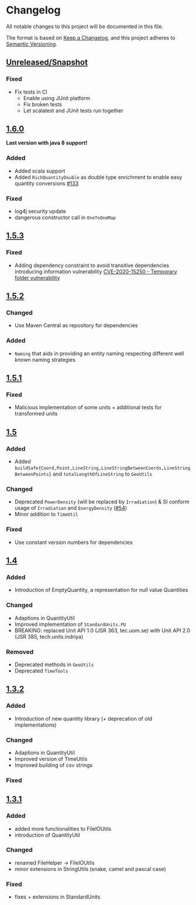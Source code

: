 # Changelog
All notable changes to this project will be documented in this file.

The format is based on [Keep a Changelog](https://keepachangelog.com/en/1.0.0/),
and this project adheres to [Semantic Versioning](https://semver.org/spec/v2.0.0.html).

## [Unreleased/Snapshot]
### Fixed
- Fix tests in CI
  - Enable using JUnit platform
  - Fix broken tests
  - Let scalatest and JUnit tests run together

## [1.6.0]

**Last version with java 8 support!**

### Added
- Added scala support
- Added `RichQuantityDouble` as double type enrichment to enable easy quantity conversions [#133](https://github.com/ie3-institute/PowerSystemUtils/issues/133)

### Fixed
- log4j security update
- dangerous constructor call in `OneToOneMap`

## [1.5.3]
### Fixed
-   Adding dependency constraint to avoid transitive dependencies introducing information vulnerability [CVE-2020-15250 - Temporary folder vulnerability](https://github.com/advisories/GHSA-269g-pwp5-87pp)

## [1.5.2]
### Changed
-   Use Maven Central as repository for dependencies

### Added
-   `Naming` that aids in providing an entity naming respecting different well known naming strategies

## [1.5.1]
### Fixed
-   Malicious implementation of some units + additional tests for transformed units

## [1.5]

### Added
-   Added `buildSafe{Coord,Point,LineString,LineStringBetweenCoords,LineStringBetweenPoints}` and `totalLengthOfLineString` to `GeoUtils`

### Changed
-   Deprecated `PowerDensity` (will be replaced by `Irradiation`) & SI conform usage of `Irradiation` and `EnergyDensity` ([#54](https://github.com/ie3-institute/PowerSystemUtils/issues/54))
-   Minor addition to `TimeUtil`

### Fixed
-   Use constant version numbers for dependencies

## [1.4]

### Added
-   Introduction of EmptyQuantity, a representation for null value Quantities

### Changed
-   Adaptions in QuantityUtil
-   Improved implementation of `StandardUnits.PU`
-   BREAKING: replaced Unit API 1.0 (JSR 363, tec.uom.se) with Unit API 2.0 (JSR 385, tech.units.indriya)

### Removed
-   Deprecated methods in `GeoUtils`
-   Deprecated `TimeTools`

## [1.3.2]

### Added
-   Introduction of new quantity library (+ deprecation of old implementations)

### Changed
-   Adaptions in QuantityUtil
-   Improved version of TimeUtils
-   Improved building of csv strings

### Fixed

## [1.3.1]

### Added
-   added more functionalities to FileIOUtils
-   introduction of QuantityUtil

### Changed
-   renamed FileHelper -> FileIOUtils
-   minor extensions in StringUtils (snake, camel and pascal case)

### Fixed
-   fixes + extensions in StandardUnits

[Unreleased/Snapshot]: https://github.com/ie3-institute/powersystemutils/compare/v1.6.0...HEAD
[1.6.0]: https://github.com/ie3-institute/powersystemutils/compare/v1.5.3...v1.6.0
[1.5.3]: https://github.com/ie3-institute/powersystemutils/compare/v1.5.2...v1.5.3
[1.5.2]: https://github.com/ie3-institute/powersystemutils/compare/v1.4...v1.5.2
[1.5.1]: https://github.com/ie3-institute/powersystemutils/compare/v1.4...v1.5.1
[1.5]: https://github.com/ie3-institute/powersystemutils/compare/v1.4...v1.5
[1.4]: https://github.com/ie3-institute/powersystemutils/compare/v1.3.2...v1.4
[1.3.2]: https://github.com/ie3-institute/powersystemutils/compare/v1.3.1...v1.3.2
[1.3.1]: https://github.com/ie3-institute/powersystemutils/compare/64283b769d1faeac0a6468b0f225f5e995741cdd...v1.3.1
